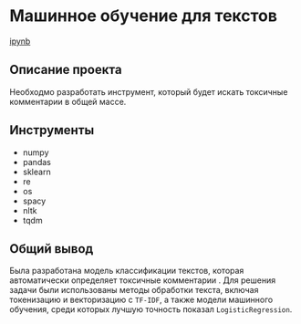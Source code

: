 # Машинное обучение для текстов

[ipynb](https://github.com/AlexBu99/Portfolio/blob/main/%D0%9C%D0%B0%D1%88%D0%B8%D0%BD%D0%BD%D0%BE%D0%B5%20%D0%BE%D0%B1%D1%83%D1%87%D0%B5%D0%BD%D0%B8%D0%B5%20%D0%B4%D0%BB%D1%8F%20%D1%82%D0%B5%D0%BA%D1%81%D1%82%D0%BE%D0%B2/%D0%9A%D0%BB%D0%B0%D1%81%D1%81%D1%84%D0%B8%D0%BA%D0%B0%D1%86%D0%B8%D1%8F_%D1%82%D0%B5%D0%BA%D1%81%D1%82%D0%BE%D0%B2.ipynb)

## Описание проекта

Необходмо разработать инструмент, который будет искать токсичные комментарии в общей массе.

## Инструменты

- numpy 
- pandas 
- sklearn
- re
- os
- spacy
- nltk
- tqdm
 
## Общий вывод

Была разработана модель классификации текстов, которая автоматически определяет токсичные комментарии . Для решения задачи были использованы методы обработки текста, включая токенизацию и векторизацию с `TF-IDF`, а также модели машинного обучения, среди которых лучшую точность показал `LogisticRegression`.
